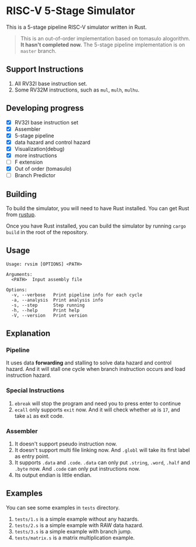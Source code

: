 # RISC-V 5-Stage Simulator

This is a 5-stage pipeline RISC-V simulator written in Rust.

> This is an out-of-order implementation based on tomasulo alogorithm.
> **It hasn't completed now.** The 5-stage pipeline implementation is on `master` branch.

## Support Instructions

1. All RV32I base instruction set.
2. Some RV32M instructions, such as `mul`, `mulh`, `mulhu`.

## Developing progress

- [x] RV32I base instruction set
- [x] Assembler
- [x] 5-stage pipeline
- [x] data hazard and control hazard
- [x] Visualization(debug)
- [x] more instructions
- [ ] F extension
- [x] Out of order (tomasulo)
- [ ] Branch Predictor

## Building

To build the simulator, you will need to have Rust installed. You can
get Rust from [rustup](https://rustup.rs/).

Once you have Rust installed, you can build the simulator by running
`cargo build` in the root of the repository.

## Usage

```
Usage: rvsim [OPTIONS] <PATH>

Arguments:
  <PATH>  Input assembly file

Options:
  -v, --verbose   Print pipeline info for each cycle
  -a, --analysis  Print analysis info
  -s, --step      Step running
  -h, --help      Print help
  -V, --version   Print version
```

## Explanation

### Pipeline
It uses data **forwarding** and stalling to solve data hazard and control hazard. And it will stall one cycle when branch instruction occurs and load instruction hazard.

### Special Instructions
1. `ebreak` will stop the program and need you to press enter to continue
2. `ecall` only supports `exit` now. And it will check whether `a0` is `17`, and take `a1` as exit code.

### Assembler
1. It doesn't support pseudo instruction now.
2. It doesn't support multi file linking now. And `.globl` will take its first label as entry point.
3. It supports `.data` and `.code`. `.data` can only put `.string`, `.word`, `.half` and `.byte` now. And `.code` can only put instructions now.
4. Its output endian is little endian.

## Examples
You can see some examples in `tests` directory.
1. `tests/1.s` is a simple example without any hazards.
2. `tests/2.s` is a simple example with RAW data hazard.
3. `tests/3.s` is a simple example with branch jump.
4. `tests/matrix.s` is a matrix multiplication example.